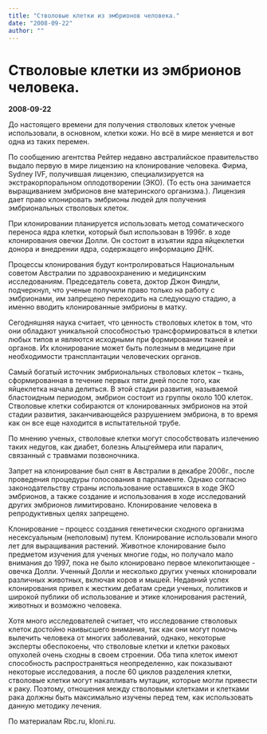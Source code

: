 ```yaml
---
title: "Стволовые клетки из эмбрионов человека."
date: "2008-09-22"
author: ""
---
```


# Стволовые клетки из эмбрионов человека.

**2008-09-22** 

До настоящего времени для получения стволовых клеток ученые использовали, в основном, клетки кожи. Но всё в мире меняется и вот одна из таких перемен. 

По сообщению агентства Рейтер недавно австралийское правительство выдало первую в мире лицензию на клонирование человека. Фирма, Sydney IVF, получившая лицензию, специализируется на экстракорпоральном оплодотворении (ЭКО). (То есть она занимается выращиванием эмбрионов вне материнского организма.). Лицензия дает право клонировать эмбрионы людей для получения эмбриональных стволовых клеток. 

При клонировании планируется использовать метод соматического переноса ядра клетки, который был использован в 1996г. в ходе клонирования овечки Долли. Он состоит в изъятии ядра яйцеклетки донора и внедрении ядра, содержащего информацию ДНК. 

Процессы клонирования будут контролироваться Национальным советом Австралии по здравоохранению и медицинским исследованиям. Председатель совета, доктор Джон Финдли, подчеркнул, что ученые получили право только на работу с эмбрионами, им запрещено переходить на следующую стадию, а именно вводить клонированные эмбрионы в матку.



Сегодняшняя наука считает, что ценность стволовых клеток в том, что они обладают уникальной способностью трансформироваться в клетки любых типов и являются исходными при формировании тканей и органов. Их клонирование может быть полезным в медицине при необходимости трансплантации человеческих органов.

Самый богатый источник эмбриональных стволовых клеток – ткань, сформированная в течение первых пяти дней после того, как яйцеклетка начала делиться. В этой стадии развития, называемой бластоидным периодом, эмбрион состоит из группы около 100 клеток. Стволовые клетки собираются от клонированных эмбрионов на этой стадии развития, заканчивающейся разрушением эмбриона, в то время как он все еще находится в испытательной трубе.

 По мнению ученых, стволовые клетки могут способствовать излечению таких недугов, как диабет, болезнь Альцгеймера или паралич, связанный с травмами позвоночника.



Запрет на клонирование был снят в Австралии в декабре 2006г., после проведения процедуры голосования в парламенте. Однако согласно законодательству страны использование оставшихся в ходе ЭКО эмбрионов, а также создание и использования в ходе исследований других эмбрионов лимитировано. Клонирование человека в репродуктивных целях запрещено. 



Клонирование – процесс создания генетически сходного организма несексуальным (неполовым) путем. Клонирование использовали много лет для выращивания растений. Животное клонирование было предметом изучения для ученых многие годы, но получало мало внимания до 1997, пока не было клонировано первое млекопитающее - овечка Долли. Ученный Долли и несколько других ученых клонировали различных животных, включая коров и мышей. Недавний успех клонирования привел к жестким дебатам среди ученых, политиков и широкой публики об использование и этике клонирования растений, животных и возможно человека.



Хотя много исследователей считает, что исследование стволовых клеток достойно наивысшего внимания, так как они могут помочь вылечить человека от многих заболеваний, однако, некоторые эксперты обеспокоены, что стволовые клетки и клетки раковых опухолей очень сходны в своем строении. Оба типа клеток имеют способность распространяться неопределенно, как показывают некоторые исследования, а после 60 циклов разделения клетки, стволовые клетки могут накапливать мутации, которые могли привести к раку. Поэтому, отношения между стволовыми клетками и клетками рака должны быть максимально изучены перед тем, как использовать данную методику лечения.



По материалам Rbc.ru, kloni.ru.